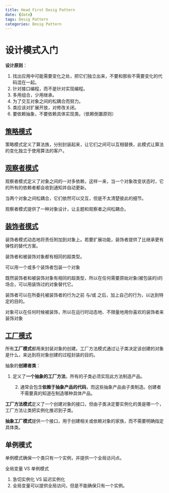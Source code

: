 ```yaml
---
title: Head First Desig Pattern
date: {date}
tags: Desig Pattern
categories: Desig Pattern
---
```

# 设计模式入门

**设计原则**：

1. 找出应用中可能需要变化之处，把它们独立出来，不要和那些不需要变化的代码混在一起。
2. 针对接口编程，而不是针对实现编程。
3. 多用组合，少用继承。
4. 为了交互对象之间的松耦合而努力。
5. 类应该对扩展开放，对修改关闭。
6. 要依赖抽象，不要依赖具体实现类。（依赖倒置原则）

## [策略模式](https://github.com/Wayne-98/Note/tree/master/Design%20Pattern/%E7%AD%96%E7%95%A5%E6%A8%A1%E5%BC%8F/Duck)

策略模式定义了算法族，分别封装起来，让它们之间可以互相替换，此模式让算法的变化独立于使用算法的客户。



## [观察者模式](https://github.com/Wayne-98/Note/tree/master/Design%20Pattern/%E8%A7%82%E5%AF%9F%E8%80%85%E6%A8%A1%E5%BC%8F/Weather)

观察者模式定义了对象之间的一对多依赖，这样一来，当一个对象改变状态时，它的所有的依赖者都会收到通知并自动更新。



当两个对象之间松耦合，它们依然可以交互，但是不太清楚彼此的细节。



观察者模式提供了一种对象设计，让主题和观察者之间松耦合。

## [装饰者模式](https://github.com/Wayne-98/Note/tree/master/Design%20Pattern/%E8%A3%85%E9%A5%B0%E8%80%85%E6%A8%A1%E5%BC%8F/Beverage)

装饰者模式动态地将责任附加到对象上。若要扩展功能，装饰者提供了比继承更有弹性的替代方案。



装饰者和被装饰对象都有相同的超类型。

可以用一个或多个装饰者包装一个对象

既然装饰者和被装饰对象有相同的超类型，所以在任何需要原始对象(被包装的)的场合，可以用装饰过的对象替代它。

装饰者可以在所委托被装饰者的行为之前 与/或 之后，加上自己的行为，以达到特定的目的。

对象可以在任何时候被装饰，所以在运行时动态地、不限量地用你喜欢的装饰者来装饰对象

## [工厂模式](https://github.com/Wayne-98/Note/tree/master/Design%20Pattern/%E5%B7%A5%E5%8E%82%E6%A8%A1%E5%BC%8F/Pizza)

所有**工厂模式**都用来封装对象的创建。工厂方法模式通过让子类决定该创建的对象是什么，来达到将对象创建的过程封装的目的。



抽象的**创建者类**：

1. 定义了**一个抽象的工厂方法**，所有的子类必须实现此方法制造产品。

 	2. 通常会包含**依赖于抽象产品的代码**，而这些抽象产品由子类制造。创建者不需要真的知道在制造哪种具体产品。



**工厂方法模式**定义了一个创建对象的接口，但由子类决定要实例化的类是哪一个，工厂方法让类把实例化推迟到子类。



**抽象工厂模式**提供一个接口，用于创建相关或依赖对象的家族，而不需要明确指定具体类。





## 单例模式

单例模式确保一个类只有一个实例，并提供一个全局访问点。



全局变量 VS 单例模式

1. 急切实例化 VS 延迟实例化
2. 全局变量可以提供全局访问，但是不能确保只有一个实例。